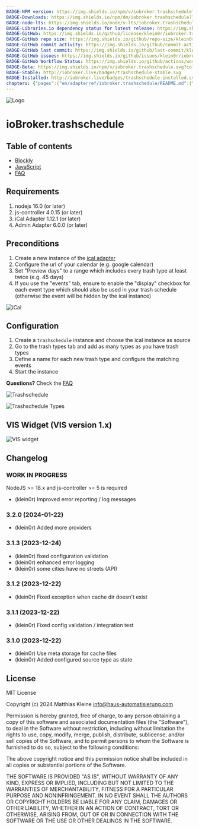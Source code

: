 ```yaml
---
BADGE-NPM version: https://img.shields.io/npm/v/iobroker.trashschedule?style=flat-square
BADGE-Downloads: https://img.shields.io/npm/dm/iobroker.trashschedule?label=npm%20downloads&style=flat-square
BADGE-node-lts: https://img.shields.io/node/v-lts/iobroker.trashschedule?style=flat-square
BADGE-Libraries.io dependency status for latest release: https://img.shields.io/librariesio/release/npm/iobroker.trashschedule?label=npm%20dependencies&style=flat-square
BADGE-GitHub: https://img.shields.io/github/license/klein0r/iobroker.trashschedule?style=flat-square
BADGE-GitHub repo size: https://img.shields.io/github/repo-size/klein0r/iobroker.trashschedule?logo=github&style=flat-square
BADGE-GitHub commit activity: https://img.shields.io/github/commit-activity/m/klein0r/iobroker.trashschedule?logo=github&style=flat-square
BADGE-GitHub last commit: https://img.shields.io/github/last-commit/klein0r/iobroker.trashschedule?logo=github&style=flat-square
BADGE-GitHub issues: https://img.shields.io/github/issues/klein0r/iobroker.trashschedule?logo=github&style=flat-square
BADGE-GitHub Workflow Status: https://img.shields.io/github/actions/workflow/status/klein0r/iobroker.trashschedule/test-and-release.yml?branch=master&logo=github&style=flat-square
BADGE-Beta: https://img.shields.io/npm/v/iobroker.trashschedule.svg?color=red&label=beta
BADGE-Stable: http://iobroker.live/badges/trashschedule-stable.svg
BADGE-Installed: http://iobroker.live/badges/trashschedule-installed.svg
chapters: {"pages":{"en/adapterref/iobroker.trashschedule/README.md":{"title":{"en":"ioBroker.trashschedule"},"content":"en/adapterref/iobroker.trashschedule/README.md"},"en/adapterref/iobroker.trashschedule/blockly.md":{"title":{"en":"ioBroker.trashschedule"},"content":"en/adapterref/iobroker.trashschedule/blockly.md"},"en/adapterref/iobroker.trashschedule/faq.md":{"title":{"en":"ioBroker.trashschedule"},"content":"en/adapterref/iobroker.trashschedule/faq.md"},"en/adapterref/iobroker.trashschedule/javascript.md":{"title":{"en":"ioBroker.trashschedule"},"content":"en/adapterref/iobroker.trashschedule/javascript.md"}}}
---
```

![Logo](../../admin/trashschedule.png)

# ioBroker.trashschedule

## Table of contents

- [Blockly](blockly.md)
- [JavaScript](javascript.md)
- [FAQ](faq.md)

## Requirements

1. nodejs 16.0 (or later)
2. js-controller 4.0.15 (or later)
3. iCal Adapter 1.12.1 (or later)
4. Admin Adapter 6.0.0 (or later)

## Preconditions

1. Create a new instance of the [ical adapter](https://github.com/iobroker-community-adapters/ioBroker.ical)
2. Configure the url of your calendar (e.g. google calendar)
3. Set "Preview days" to a range which includes every trash type at least twice (e.g. 45 days)
4. If you use the "events" tab, ensure to enable the "display" checkbox for each event type which should also be used in your trash schedule (otherwise the event will be hidden by the ical instance)

![iCal](./img/ical.png)

## Configuration

1. Create a ```trashschedule``` instance and choose the ical instance as source
2. Go to the trash types tab and add as many types as you have trash types
3. Define a name for each new trash type and configure the matching events
4. Start the instance

**Questions?** Check the [FAQ](./faq.md)

![Trashschedule](./img/trashschedule.png)

![Trashschedule Types](./img/trashschedule_types.png)

## VIS Widget (VIS version 1.x)

![VIS widget](./img/vis.png)

## Changelog

<!--
  Placeholder for the next version (at the beginning of the line):
  ### **WORK IN PROGRESS**
-->
### **WORK IN PROGRESS**

NodeJS >= 18.x and js-controller >= 5 is required

* (klein0r) Improved error reporting / log messages

### 3.2.0 (2024-01-22)

* (klein0r) Added more providers

### 3.1.3 (2023-12-24)

* (klein0r) fixed configuration validation
* (klein0r) enhanced error logging
* (klein0r) some cities have no streets (API)

### 3.1.2 (2023-12-22)

* (klein0r) Fixed exception when cache dir doesn't exist

### 3.1.1 (2023-12-22)

* (klein0r) Fixed config validation / integration test

### 3.1.0 (2023-12-22)

* (klein0r) Use meta storage for cache files
* (klein0r) Added configured source type as state

## License

MIT License

Copyright (c) 2024 Matthias Kleine <info@haus-automatisierung.com>

Permission is hereby granted, free of charge, to any person obtaining a copy
of this software and associated documentation files (the "Software"), to deal
in the Software without restriction, including without limitation the rights
to use, copy, modify, merge, publish, distribute, sublicense, and/or sell
copies of the Software, and to permit persons to whom the Software is
furnished to do so, subject to the following conditions:

The above copyright notice and this permission notice shall be included in all
copies or substantial portions of the Software.

THE SOFTWARE IS PROVIDED "AS IS", WITHOUT WARRANTY OF ANY KIND, EXPRESS OR
IMPLIED, INCLUDING BUT NOT LIMITED TO THE WARRANTIES OF MERCHANTABILITY,
FITNESS FOR A PARTICULAR PURPOSE AND NONINFRINGEMENT. IN NO EVENT SHALL THE
AUTHORS OR COPYRIGHT HOLDERS BE LIABLE FOR ANY CLAIM, DAMAGES OR OTHER
LIABILITY, WHETHER IN AN ACTION OF CONTRACT, TORT OR OTHERWISE, ARISING FROM,
OUT OF OR IN CONNECTION WITH THE SOFTWARE OR THE USE OR OTHER DEALINGS IN THE
SOFTWARE.
